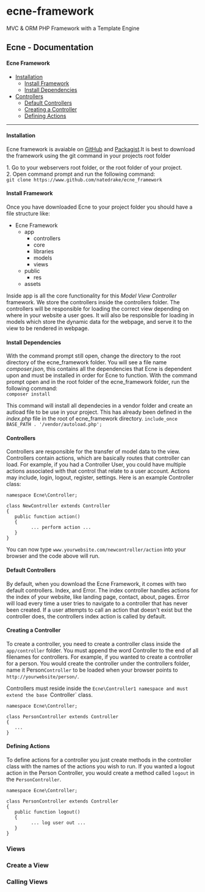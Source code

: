 # ecne-framework
MVC &amp; ORM PHP Framework with a Template Engine

## Ecne - Documentation

#### Ecne Framework

*   [Installation](#installation)
    *   [Install Framework](#install-framework)
    *   [Install Dependencies](#install-dependencies)
*   [Controllers](#controllers)
    *   [Default Controllers](#default-controllers)
    *   [Creating a Controller](#create-controller)
    *   [Defining Actions](#define-actions)

* * *

#### Installation

Ecne framework is avaiable on [GitHub](https://www.github.com/natedrake/ecne_framework) and [Packagist](#).It is best to download the framework using the git command in your projects root folder

1\. Go to your webservers root folder, or the root folder of your project.  
2\. Open command prompt and run the following command:  
`git clone https://www.github.com/natedrake/ecne_framework`

#### Install Framework

Once you have downloaded Ecne to your project folder you should have a file structure like:  

*   Ecne Framework
    *   app
        *   controllers
        *   core
        *   libraries
        *   models
        *   views
    *   public
        *   res
    *	assets

Inside app is all the core functionality for this _Model View Controller_ framework. We store the controllers inside the controllers folder. The controllers will be responsible for loading the correct view depending on where in your website a user goes. It will also be responsible for loading in models which store the dynamic data for the webpage, and serve it to the view to be rendered in webpage.

#### Install Dependencies

With the command prompt still open, change the directory to the root directory of the ecne_framework folder. You will see a file name _composer.json_, this contains all the dependencies that Ecne is dependent upon and must be installed in order for Ecne to function. With the command prompt open and in the root folder of the ecne_framework folder, run the following command:  
`composer install`

This command will install all dependecies in a vendor folder and create an autload file to be use in your project. This has already been defined in the _index.php_ file in the root of ecne_framework directory. `include_once BASE_PATH . '/vendor/autoload.php';`

#### Controllers

Controllers are responsible for the transfer of model data to the view.  Controllers contain actions, which are basically routes that controller can load.  For example, if you had a Controller User, you could have multiple actions associated with that control that relate to a user account.  Actions may include, login, logout, register, settings.  Here is an example Controller class:


```<?php
namespace Ecne\Controller;

class NewController extends Controller
{
   public function action()
   {
         ... perform action ...
   }
}
```
You can now type `www.yourwebsite.com/newcontroller/action` into your browser and the code above will run.

#### Default Controllers

By default, when you download the Ecne Framework, it comes with two default controllers.  Index, and Error.  The index controller handles actions for the index of your website, like landing page, contact, about, pages.  Error will load every time a user tries to navigate to a controller that has never been created.  If a user attempts to call an action that doesn't exist but the controller does, the controllers index action is called by default.

#### Creating a Controller

To create a controller, you need to create a controller class inside the `app/controller` folder.  You must append the word Controller to the end of all filenames for controllers.  For example, if you wanted to create a controller for a person. You would create the controller under the controllers folder, name it Person`Controller` to be loaded when your browser points to `http://yourwebsite/person/`.

Controllers must reside inside the `Ecne\Controller1 namespace and must extend the base `Controller` class.

```<?php
namespace Ecne\Controller;

class PersonController extends Controller
{
   ...
}
```

#### Defining Actions

To define actions for a controller you just create methods in the controller class with the names of the actions you wish to run.  If you wanted a logout action in the Person Controller, you would create a method called `logout` in the `PersonController`.

```<?php
namespace Ecne\Controller;

class PersonController extends Controller
{
   public function logout()
   {
         ... log user out ...
   }
}
```

### Views

### Create a View

### Calling Views
